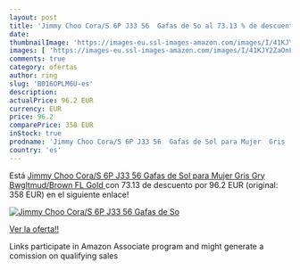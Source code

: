 ```yaml
---
layout: post
title: 'Jimmy Choo Cora/S 6P J33 56  Gafas de So al 73.13 % de descuento'
date: 
thumbnailImage: 'https://images-eu.ssl-images-amazon.com/images/I/41KJY2ZaOnL._SL200_.jpg'
images: [ 'https://images-eu.ssl-images-amazon.com/images/I/41KJY2ZaOnL._SL200_.jpg' ]
comments: true
category: ofertas
author: ring
slug: 'B016OPLM6U-es'
description:
actualPrice: 96.2 EUR
currency: EUR
price: 96.2
comparePrice: 358 EUR
inStock: true
prodname: 'Jimmy Choo Cora/S 6P J33 56  Gafas de Sol para Mujer  Gris  Gry Bwgltmud/Brown FL Gold '
country: 'es'
---
```


Está [Jimmy Choo Cora/S 6P J33 56  Gafas de Sol para Mujer  Gris  Gry Bwgltmud/Brown FL Gold ](https://www.amazon.es/dp/B016OPLM6U/?tag=tolees-21) con 73.13 de descuento por 96.2 EUR (original: 358 EUR) en el siguiente enlace!

[![Jimmy Choo Cora/S 6P J33 56  Gafas de So](https://images-eu.ssl-images-amazon.com/images/I/41KJY2ZaOnL._SL200_.jpg)](https://www.amazon.es/dp/B016OPLM6U/?tag=tolees-21)

[Ver la oferta!!](https://www.amazon.es/dp/B016OPLM6U/?tag=tolees-21)

Links participate in Amazon Associate program and might generate a comission on qualifying sales


